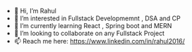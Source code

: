- 👋 Hi, I’m Rahul
- 👀 I’m interested in Fullstack Developmemnt , DSA and CP
- 🌱 I’m currently learning React , Spring boot and MERN 
- 💞️ I’m looking to collaborate on any Fullstack Project
- 📫 Reach me here: https://www.linkedin.com/in/rahul2016/ 

<!---
rahul8436/rahul8436 is a ✨ special ✨ repository because its `README.md` (this file) appears on your GitHub profile.
You can click the Preview link to take a look at your changes.
--->
